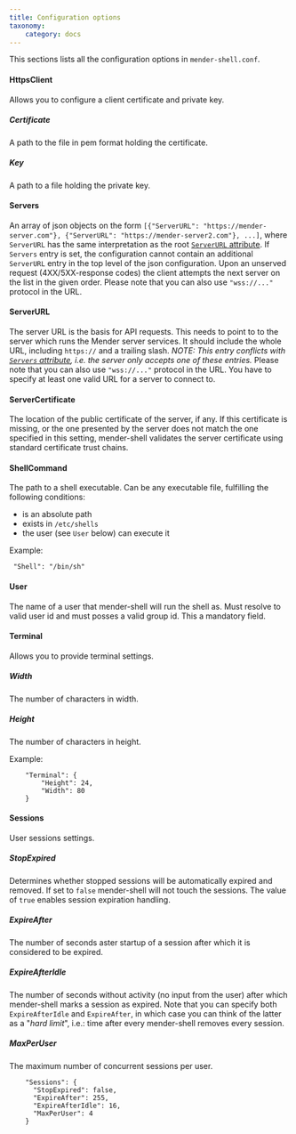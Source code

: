 ```yaml
---
title: Configuration options
taxonomy:
    category: docs
---
```


This sections lists all the configuration options in `mender-shell.conf`.

#### HttpsClient

Allows you to configure a client certificate and private key.

##### Certificate

A path to the file in pem format holding the certificate.

##### Key

A path to a file holding the private key.

#### Servers

An array of json objects on the form `[{"ServerURL":
"https://mender-server.com"}, {"ServerURL": "https://mender-server2.com"},
...]`, where `ServerURL` has the same interpretation as the root [`ServerURL`
attribute](#ServerURL). If `Servers` entry is set, the configuration cannot
contain an additional `ServerURL` entry in the top level of the json
configuration. Upon an unserved request (4XX/5XX-response codes) the client
attempts the next server on the list in the given order. Please note that 
you can also use `"wss://..."` protocol in the URL.

#### ServerURL

The server URL is the basis for API requests. This needs to point to to the
server which runs the Mender server services. It should include the whole URL,
including `https://` and a trailing slash. *NOTE: This entry conflicts with
[`Servers` attribute](#Servers), i.e. the server only accepts one of these entries.*
Please note that you can also use `"wss://..."` protocol in the URL.
You have to specify at least one valid URL for a server to connect to.

#### ServerCertificate

The location of the public certificate of the server, if any. If this
certificate is missing, or the one presented by the server does not match the
one specified in this setting, mender-shell validates the server certificate using
standard certificate trust chains.

#### ShellCommand

The path to a shell executable. Can be any executable file, fulfilling the following
conditions:
* is an absolute path
* exists in `/etc/shells`
* the user (see `User` below) can execute it

Example:

```
 "Shell": "/bin/sh"
```

#### User

The name of a user that mender-shell will run the shell as. Must resolve to valid
user id and must posses a valid group id. This a mandatory field.

#### Terminal

Allows you to provide terminal settings.

##### Width

The number of characters in width.

##### Height

The number of characters in height.

Example:

```
    "Terminal": {
        "Height": 24,
        "Width": 80
    }
```

#### Sessions

User sessions settings.

##### StopExpired

Determines whether stopped sessions will be automatically expired and removed.
If set to `false` mender-shell will
not touch the sessions. The value of `true` enables session expiration
handling.

##### ExpireAfter

The number of seconds aster startup of a session after which it is considered
to be expired.

##### ExpireAfterIdle

The number of seconds without activity (no input from the user) after which
mender-shell marks a session as expired. Note that you can specify both
`ExpireAfterIdle` and `ExpireAfter`, in which case you can think of the latter
as a "_hard limit_", i.e.: time after every mender-shell removes every session.

##### MaxPerUser

The maximum number of concurrent sessions per user.

```
    "Sessions": {
      "StopExpired": false,
      "ExpireAfter": 255,
      "ExpireAfterIdle": 16,
      "MaxPerUser": 4
    }
```

